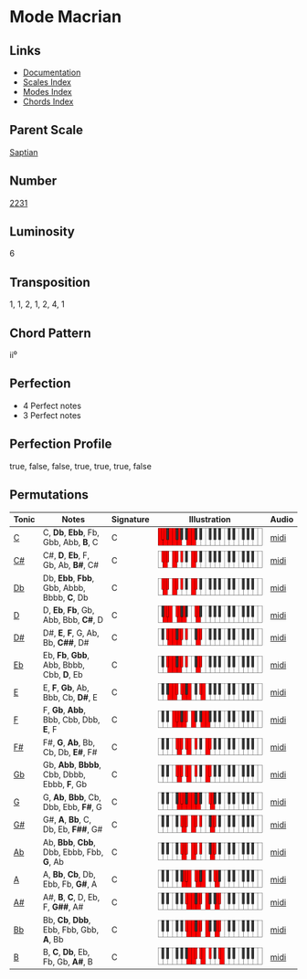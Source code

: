 # Mode Macrian

## Links

- [Documentation](README.md)
- [Scales Index](Scales.md)
- [Modes Index](Modes.md)
- [Chords Index](Chords.md)

## Parent Scale

[Saptian](ScaleSaptian.md)

## Number

[2231](https://ianring.com/musictheory/scales/2231)

## Luminosity

6

## Transposition

1, 1, 2, 1, 2, 4, 1

## Chord Pattern

ii⁰

## Perfection

- 4 Perfect notes
- 3 Perfect notes

## Perfection Profile

true, false, false, true, true, true, false

## Permutations

| Tonic | Notes | Signature | Illustration | Audio |
|-------|-------|-----------|--------------|-------|
| [C](ModeCNaturalMacrian.md) | C, **Db**, **Ebb**, Fb, Gbb, Abb, **B**, C | C | ![CNaturalMacrian](ModeCNaturalMacrian.png) | [midi](https://github.com/edipermadi/music/blob/main/docs/ModeCNaturalMacrian.mid?raw=true) |
| [C#](ModeCSharpMacrian.md) | C#, **D**, **Eb**, F, Gb, Ab, **B#**, C# | C | ![CSharpMacrian](ModeCSharpMacrian.png) | [midi](https://github.com/edipermadi/music/blob/main/docs/ModeCSharpMacrian.mid?raw=true) |
| [Db](ModeDFlatMacrian.md) | Db, **Ebb**, **Fbb**, Gbb, Abbb, Bbbb, **C**, Db | C | ![DFlatMacrian](ModeDFlatMacrian.png) | [midi](https://github.com/edipermadi/music/blob/main/docs/ModeDFlatMacrian.mid?raw=true) |
| [D](ModeDNaturalMacrian.md) | D, **Eb**, **Fb**, Gb, Abb, Bbb, **C#**, D | C | ![DNaturalMacrian](ModeDNaturalMacrian.png) | [midi](https://github.com/edipermadi/music/blob/main/docs/ModeDNaturalMacrian.mid?raw=true) |
| [D#](ModeDSharpMacrian.md) | D#, **E**, **F**, G, Ab, Bb, **C##**, D# | C | ![DSharpMacrian](ModeDSharpMacrian.png) | [midi](https://github.com/edipermadi/music/blob/main/docs/ModeDSharpMacrian.mid?raw=true) |
| [Eb](ModeEFlatMacrian.md) | Eb, **Fb**, **Gbb**, Abb, Bbbb, Cbb, **D**, Eb | C | ![EFlatMacrian](ModeEFlatMacrian.png) | [midi](https://github.com/edipermadi/music/blob/main/docs/ModeEFlatMacrian.mid?raw=true) |
| [E](ModeENaturalMacrian.md) | E, **F**, **Gb**, Ab, Bbb, Cb, **D#**, E | C | ![ENaturalMacrian](ModeENaturalMacrian.png) | [midi](https://github.com/edipermadi/music/blob/main/docs/ModeENaturalMacrian.mid?raw=true) |
| [F](ModeFNaturalMacrian.md) | F, **Gb**, **Abb**, Bbb, Cbb, Dbb, **E**, F | C | ![FNaturalMacrian](ModeFNaturalMacrian.png) | [midi](https://github.com/edipermadi/music/blob/main/docs/ModeFNaturalMacrian.mid?raw=true) |
| [F#](ModeFSharpMacrian.md) | F#, **G**, **Ab**, Bb, Cb, Db, **E#**, F# | C | ![FSharpMacrian](ModeFSharpMacrian.png) | [midi](https://github.com/edipermadi/music/blob/main/docs/ModeFSharpMacrian.mid?raw=true) |
| [Gb](ModeGFlatMacrian.md) | Gb, **Abb**, **Bbbb**, Cbb, Dbbb, Ebbb, **F**, Gb | C | ![GFlatMacrian](ModeGFlatMacrian.png) | [midi](https://github.com/edipermadi/music/blob/main/docs/ModeGFlatMacrian.mid?raw=true) |
| [G](ModeGNaturalMacrian.md) | G, **Ab**, **Bbb**, Cb, Dbb, Ebb, **F#**, G | C | ![GNaturalMacrian](ModeGNaturalMacrian.png) | [midi](https://github.com/edipermadi/music/blob/main/docs/ModeGNaturalMacrian.mid?raw=true) |
| [G#](ModeGSharpMacrian.md) | G#, **A**, **Bb**, C, Db, Eb, **F##**, G# | C | ![GSharpMacrian](ModeGSharpMacrian.png) | [midi](https://github.com/edipermadi/music/blob/main/docs/ModeGSharpMacrian.mid?raw=true) |
| [Ab](ModeAFlatMacrian.md) | Ab, **Bbb**, **Cbb**, Dbb, Ebbb, Fbb, **G**, Ab | C | ![AFlatMacrian](ModeAFlatMacrian.png) | [midi](https://github.com/edipermadi/music/blob/main/docs/ModeAFlatMacrian.mid?raw=true) |
| [A](ModeANaturalMacrian.md) | A, **Bb**, **Cb**, Db, Ebb, Fb, **G#**, A | C | ![ANaturalMacrian](ModeANaturalMacrian.png) | [midi](https://github.com/edipermadi/music/blob/main/docs/ModeANaturalMacrian.mid?raw=true) |
| [A#](ModeASharpMacrian.md) | A#, **B**, **C**, D, Eb, F, **G##**, A# | C | ![ASharpMacrian](ModeASharpMacrian.png) | [midi](https://github.com/edipermadi/music/blob/main/docs/ModeASharpMacrian.mid?raw=true) |
| [Bb](ModeBFlatMacrian.md) | Bb, **Cb**, **Dbb**, Ebb, Fbb, Gbb, **A**, Bb | C | ![BFlatMacrian](ModeBFlatMacrian.png) | [midi](https://github.com/edipermadi/music/blob/main/docs/ModeBFlatMacrian.mid?raw=true) |
| [B](ModeBNaturalMacrian.md) | B, **C**, **Db**, Eb, Fb, Gb, **A#**, B | C | ![BNaturalMacrian](ModeBNaturalMacrian.png) | [midi](https://github.com/edipermadi/music/blob/main/docs/ModeBNaturalMacrian.mid?raw=true) |
